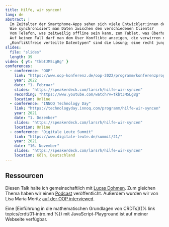 ```yaml
---
title: Hilfe, wir syncen!
lang: de
abstract: |
  Im Zeitalter der Smartphone-Apps sehen sich viele Entwickler:innen dem immer wieder gleichen Problem ausgesetzt:
  Wie synchronisiert man Daten zwischen den verschiedenen Clients?
  Vom Telefon, was zeitweilig offline sein kann, zum Tablet, was überhaupt nur im WLAN hängt, zur Weboberfläche.
  Auf keinen Fall darf man dem User Konflikte anzeigen, die verwirren nur!
  „Konfliktfreie verteilte Datentypen“ sind die Lösung; eine recht junge Technologie, die verspricht, alle diese Probleme anzugehen.
slides:
  file: "slides"
  length: 39
video: { yt: "tkbtJM5LgBg" }
conferences:
  - conference: "OOP"
    link: "https://www.oop-konferenz.de/oop-2022/programm/konferenzprogramm"
    year: 2022
    date: "1. Februar"
    slides: "https://speakerdeck.com/larsrh/hilfe-wir-syncen"
    recording: "https://www.youtube.com/watch?v=tkbtJM5LgBg"
    location: Online
  - conference: "INNOQ Technology Day"
    link: "https://technologyday.innoq.com/programm/hilfe-wir-syncen"
    year: 2021
    date: "1. Dezember"
    slides: "https://speakerdeck.com/larsrh/hilfe-wir-syncen"
    location: Online
  - conference: "Digitale Leute Summit"
    link: "https://www.digitale-leute.de/summit/21/"
    year: 2021
    date: "16. November"
    slides: "https://speakerdeck.com/larsrh/hilfe-wir-syncen"
    location: Köln, Deutschland
---
```


## Ressourcen

Diesen Talk halte ich gemeinschaftlich mit [Lucas Dohmen](https://lucas.dohmen.io/).
Zum gleichen Thema haben wir einen [Podcast](https://www.innoq.com/de/podcast/099-crdt/) veröffentlicht.
Außerdem wurden wir von Lisa Maria Moritz [auf der OOP interviewed](https://software-architektur.tv/2022/02/01/folge105.html).

Eine [Einführung in die mathematischen Grundlagen von CRDTs]({% link topics/crdt/01-intro.md %}) mit JavaScript-Playground ist auf meiner Webseite verfügbar.
